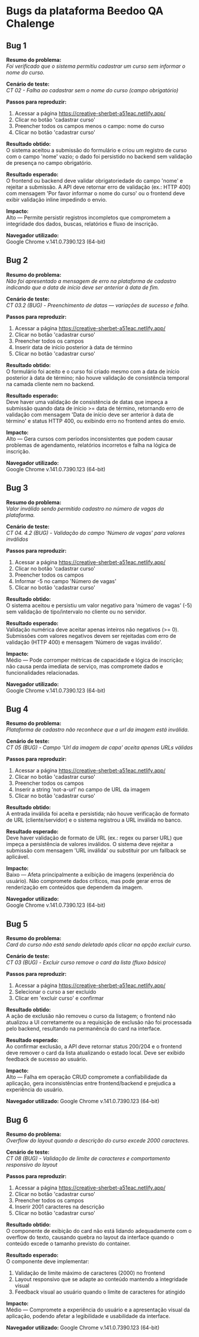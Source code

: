 # Bugs da plataforma Beedoo QA Chalenge

## Bug 1
**Resumo do problema:**  
_Foi verificado que o sistema permitiu cadastrar um curso sem informar o nome do curso._

**Cenário de teste:**  
_CT 02 - Falha ao cadastrar sem o nome do curso (campo obrigatório)_ 

**Passos para reproduzir:**  
1. Acessar a página https://creative-sherbet-a51eac.netlify.app/
2. Clicar no botão 'cadastrar curso' 
3. Preencher todos os campos menos o campo: nome do curso
4. Clicar no botão 'cadastrar curso'

**Resultado obtido:**  
O sistema aceitou a submissão do formulário e criou um registro de curso com o campo 'nome' vazio; o dado foi persistido no backend sem validação de presença no campo obrigatório.

**Resultado esperado:**  
O frontend ou backend deve validar obrigatoriedade do campo 'nome' e rejeitar a submissão. A API deve retornar erro de validação (ex.: HTTP 400) com mensagem 'Por favor informar o nome do curso' ou o frontend deve exibir validação inline impedindo o envio.

**Impacto:**  
Alto — Permite persistir registros incompletos que comprometem a integridade dos dados, buscas, relatórios e fluxo de inscrição.

**Navegador utilizado:**  
Google Chrome v.141.0.7390.123 (64-bit)

## Bug 2
**Resumo do problema:**  
_Não foi apresentado a mensagem de erro na plataforma de cadastro indicando que a data de início deve ser anterior à data de fim._

**Cenário de teste:**  
_CT 03.2 (BUG) - Preenchimento de datas — variações de sucesso e falha._ 

**Passos para reproduzir:**  
1. Acessar a página https://creative-sherbet-a51eac.netlify.app/
2. Clicar no botão 'cadastrar curso' 
3. Preencher todos os campos
4. Inserir data de início posterior à data de término
5. Clicar no botão 'cadastrar curso'

**Resultado obtido:**  
O formulário foi aceito e o curso foi criado mesmo com a data de início posterior à data de término; não houve validação de consistência temporal na camada cliente nem no backend.

**Resultado esperado:**  
Deve haver uma validação de consistência de datas que impeça a submissão quando data de início >= data de término, retornando erro de validação com mensagem 'Data de início deve ser anterior à data de término' e status HTTP 400, ou exibindo erro no frontend antes do envio.

**Impacto:**  
Alto — Gera cursos com períodos inconsistentes que podem causar problemas de agendamento, relatórios incorretos e falha na lógica de inscrição.

**Navegador utilizado:**  
Google Chrome v.141.0.7390.123 (64-bit)

## Bug 3
**Resumo do problema:**  
_Valor inválido sendo permitido cadastro no número de vagas da plataforma._

**Cenário de teste:**  
_CT 04. 4.2 (BUG) - Validação do campo 'Número de vagas' para valores inválidos_ 

**Passos para reproduzir:**  
1. Acessar a página https://creative-sherbet-a51eac.netlify.app/
2. Clicar no botão 'cadastrar curso' 
3. Preencher todos os campos
4. Informar -5 no campo 'Número de vagas'
5. Clicar no botão 'cadastrar curso'

**Resultado obtido:**  
O sistema aceitou e persistiu um valor negativo para 'número de vagas' (-5) sem validação de tipo/intervalo no cliente ou no servidor.

**Resultado esperado:**  
Validação numérica deve aceitar apenas inteiros não negativos (>= 0). Submissões com valores negativos devem ser rejeitadas com erro de validação (HTTP 400) e mensagem 'Número de vagas inválido'.

**Impacto:**  
Médio — Pode corromper métricas de capacidade e lógica de inscrição; não causa perda imediata de serviço, mas compromete dados e funcionalidades relacionadas.

**Navegador utilizado:**  
Google Chrome v.141.0.7390.123 (64-bit)

## Bug 4
**Resumo do problema:**  
_Plataforma de cadastro não reconhece que a url da imagem está inválida._

**Cenário de teste:**  
_CT 05 (BUG) - Campo 'Url da imagem de capa' aceita apenas URLs válidas_ 

**Passos para reproduzir:**  
1. Acessar a página https://creative-sherbet-a51eac.netlify.app/
2. Clicar no botão 'cadastrar curso' 
3. Preencher todos os campos
4. Inserir a string 'not-a-url' no campo de URL da imagem
5. Clicar no botão 'cadastrar curso'

**Resultado obtido:**  
A entrada inválida foi aceita e persistida; não houve verificação de formato de URL (cliente/servidor) e o sistema registrou a URL inválida no banco.

**Resultado esperado:**  
Deve haver validação de formato de URL (ex.: regex ou parser URL) que impeça a persistência de valores inválidos. O sistema deve rejeitar a submissão com mensagem 'URL inválida' ou substituir por um fallback se aplicável.

**Impacto:**  
Baixo — Afeta principalmente a exibição de imagens (experiência do usuário). Não compromete dados críticos, mas pode gerar erros de renderização em conteúdos que dependem da imagem.

**Navegador utilizado:**  
Google Chrome v.141.0.7390.123 (64-bit)

## Bug 5
**Resumo do problema:**  
_Card do curso não está sendo deletado após clicar na opção excluir curso._

**Cenário de teste:**  
_CT 03  (BUG) - Excluir curso remove o card da lista (fluxo básico)_ 

**Passos para reproduzir:**  
1. Acessar a página https://creative-sherbet-a51eac.netlify.app/
2. Selecionar o curso a ser excluído
3. Clicar em 'excluir curso' e confirmar

**Resultado obtido:**  
A ação de exclusão não removeu o curso da listagem; o frontend não atualizou a UI corretamente ou a requisição de exclusão não foi processada pelo backend, resultando na permanência do card na interface.

**Resultado esperado:**  
Ao confirmar exclusão, a API deve retornar status 200/204 e o frontend deve remover o card da lista atualizando o estado local. Deve ser exibido feedback de sucesso ao usuário.

**Impacto:**  
Alto — Falha em operação CRUD compromete a confiabilidade da aplicação, gera inconsistências entre frontend/backend e prejudica a experiência do usuário.

**Navegador utilizado:**
Google Chrome v.141.0.7390.123 (64-bit)

## Bug 6
**Resumo do problema:**  
_Overflow do layout quando a descrição do curso excede 2000 caracteres._

**Cenário de teste:**  
_CT 08 (BUG) - Validação de limite de caracteres e comportamento responsivo do layout_

**Passos para reproduzir:**  
1. Acessar a página https://creative-sherbet-a51eac.netlify.app/
2. Clicar no botão 'cadastrar curso' 
3. Preencher todos os campos
4. Inserir 2001 caracteres na descrição
5. Clicar no botão 'cadastrar curso'

**Resultado obtido:**  
O componente de exibição do card não está lidando adequadamente com o overflow do texto, causando quebra no layout da interface quando o conteúdo excede o tamanho previsto do container.

**Resultado esperado:**  
O componente deve implementar:
1. Validação de limite máximo de caracteres (2000) no frontend
2. Layout responsivo que se adapte ao conteúdo mantendo a integridade visual
3. Feedback visual ao usuário quando o limite de caracteres for atingido

**Impacto:**  
Médio — Compromete a experiência do usuário e a apresentação visual da aplicação, podendo afetar a legibilidade e usabilidade da interface.

**Navegador utilizado:**
Google Chrome v.141.0.7390.123 (64-bit)
